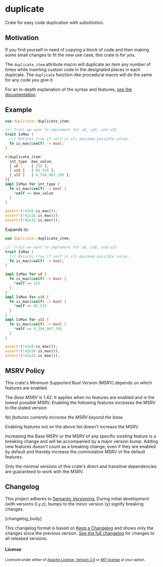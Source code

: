 duplicate
=============================

Crate for easy code duplication with substitution.

## Motivation

If you find yourself in need of copying a block of code and then making some small changes to fit the new use case, this crate is for you.

The `duplicate_item` attribute macro will duplicate an item any number of times while inserting custom code in the designated places in each duplicate.
The `duplicate` function-like procedural macro will do the same for any code you give it.

For an in-depth explanation of the syntax and features, [see the documentation](https://docs.rs/duplicate).

## Example

```rust
use duplicate::duplicate_item;

/// Trait we want to implement for u8, u16, and u32
trait IsMax {
  /// Returns true if self is its maximum possible value.
  fn is_max(&self) -> bool;
}

#[duplicate_item(
  int_type  max_value;
  [ u8 ]    [ 255 ];
  [ u16 ]   [ 65_535 ];
  [ u32 ]   [ 4_294_967_295 ];
)]
impl IsMax for int_type {
  fn is_max(&self) -> bool {
    *self == max_value
  }
}

assert!(!42u8.is_max());
assert!(!42u16.is_max());
assert!(!42u32.is_max());
```
Expands to:

```rust
use duplicate::duplicate_item;

/// Trait we want to implement for u8, u16, and u32
trait IsMax {
  /// Returns true if self is its maximum possible value.
  fn is_max(&self) -> bool;
}

impl IsMax for u8 {
  fn is_max(&self) -> bool {
    *self == 255
  }
}
impl IsMax for u16 {
  fn is_max(&self) -> bool {
    *self == 65_535
  }
}
impl IsMax for u32 {
  fn is_max(&self) -> bool {
    *self == 4_294_967_295
  }
}

assert!(!42u8.is_max());
assert!(!42u16.is_max());
assert!(!42u32.is_max());
```

## MSRV Policy

This crate's _Minimum Supported Rust Version_ (MSRV) depends on which features are enabled.

The _Base MSRV_ is 1.42. It applies when no features are enabled and is the lowest possible MSRV.
Enabling the following features increases the MSRV to the stated version:

_No features currently increase the MSRV beyond the base._

Enabling features not on the above list doesn't increase the MSRV.

Increasing the Base MSRV or the MSRV of any specific existing feature is a breaking change and will be accompanied by a major version bump. 
Adding new features doesn't count as a breaking change, even if they are enabled by default and thereby increase the commulative MSRV of the default features.

Only the minimal versions of this crate's direct and transitive dependencies are guaranteed to work with the MSRV.

## Changelog

This project adheres to [Semantic Versioning.](https://semver.org/spec/v2.0.0.html)
During initial development (with versions 0.y.z), bumps to the minor version (y) signify breaking changes.

[changelog_body]

This changelog format is based on [Keep a Changelog](https://keepachangelog.com/en/1.0.0/) and shows only the changes since the previous version.
[See the full changelog](https://github.com/Emoun/duplicate/blob/master/CHANGELOG.md) for changes to all released versions.

#### License

<sup>
Licensed under either of <a href="LICENSE-APACHE">Apache License, Version
2.0</a> or <a href="LICENSE-MIT">MIT license</a> at your option.
</sup>
